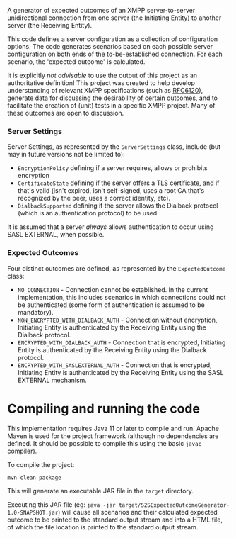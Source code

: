 A generator of expected outcomes of an XMPP server-to-server unidirectional connection from one server (the Initiating Entity) to another server (the Receiving Entity).

This code defines a server configuration as a collection of configuration options. The code generates scenarios based on each possible server configuration on both ends of the to-be-established connection. For each scenario, the 'expected outcome' is calculated.

It is explicitly *not advisable* to use the output of this project as an authoritative definition! This project was created to help develop understanding of relevant XMPP specifications (such as [RFC6120](https://datatracker.ietf.org/doc/html/rfc6120)), generate data for discussing the desirability of certain outcomes, and to 
facilitate the creation of (unit) tests in a specific XMPP project. Many of these outcomes are open to discussion.

### Server Settings
Server Settings, as represented by the `ServerSettings` class, include (but may in future versions not be limited to):
- `EncryptionPolicy` defining if a server requires, allows or prohibits encryption
- `CertificateState` defining if the server offers a TLS certificate, and if that's valid (isn't expired, isn't self-signed, uses a root CA that's recognized by the peer, uses a correct identity, etc).
- `DialbackSupported` defining if the server allows the Dialback protocol (which is an authentication protocol) to be used.

It is assumed that a server _always_ allows authentication to occur using SASL EXTERNAL, when possible.

### Expected Outcomes
Four distinct outcomes are defined, as represented by the `ExpectedOutcome` class:
- `NO_CONNECTION` - Connection cannot be established. In the current implementation, this includes scenarios in which connections could not be authenticated (some form of authentication is assumed to be mandatory).
- `NON_ENCRYPTED_WITH_DIALBACK_AUTH` - Connection without encryption, Initiating Entity is authenticated by the Receiving Entity using the Dialback protocol.
- `ENCRYPTED_WITH_DIALBACK_AUTH` - Connection that is encrypted, Initiating Entity is authenticated by the Receiving Entity using the Dialback protocol.
- `ENCRYPTED_WITH_SASLEXTERNAL_AUTH` - Connection that is encrypted, Initiating Entity is authenticated by the Receiving Entity using the SASL EXTERNAL mechanism.

# Compiling and running the code
This implementation requires Java 11 or later to compile and run. Apache Maven is used for the project framework (although no dependencies are defined. It should be possible to compile this using the basic `javac` compiler).

To compile the project:
```bash
mvn clean package
```

This will generate an executable JAR file in the `target` directory.

Executing this JAR file (eg: `java -jar target/S2SExpectedOutcomeGenerator-1.0-SNAPSHOT.jar`) will cause all scenarios and their calculated expected outcome to be printed to the standard output stream and into a HTML file, of which the file location is printed to the standard output stream.
